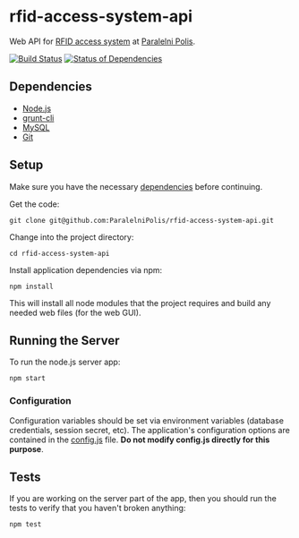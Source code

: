 # rfid-access-system-api

Web API for [RFID access system](https://github.com/ParalelniPolis/rfid-locks) at [Paralelni Polis](https://www.paralelnipolis.cz/).

[![Build Status](https://travis-ci.org/ParalelniPolis/rfid-access-system-api.svg?branch=master)](https://travis-ci.org/ParalelniPolis/rfid-access-system-api) [![Status of Dependencies](https://david-dm.org/ParalelniPolis/rfid-access-system-api.svg)](https://david-dm.org/ParalelniPolis/rfid-access-system-api)


## Dependencies

* [Node.js](https://nodejs.org/)
* [grunt-cli](http://gruntjs.com/using-the-cli)
* [MySQL](https://www.mysql.com/)
* [Git](https://git-scm.com/)


## Setup

Make sure you have the necessary [dependencies](#dependencies) before continuing. 

Get the code:
```
git clone git@github.com:ParalelniPolis/rfid-access-system-api.git
```

Change into the project directory:
```
cd rfid-access-system-api
```

Install application dependencies via npm:
```
npm install
```
This will install all node modules that the project requires and build any needed web files (for the web GUI).


## Running the Server

To run the node.js server app:
```
npm start
```


### Configuration

Configuration variables should be set via environment variables (database credentials, session secret, etc). The application's configuration options are contained in the [config.js](https://github.com/ParalelniPolis/rfid-access-system-api/blob/master/config.js) file. __Do not modify config.js directly for this purpose__.


## Tests

If you are working on the server part of the app, then you should run the tests to verify that you haven't broken anything:
```
npm test
```
